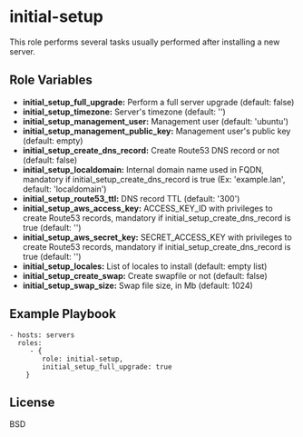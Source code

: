 initial-setup
=============

This role performs several tasks usually performed after installing a new server.

Role Variables
--------------

* **initial_setup_full_upgrade:** Perform a full server upgrade (default: false)
* **initial_setup_timezone:** Server's timezone (default: '')
* **initial_setup_management_user:** Management user (default: 'ubuntu')
* **initial_setup_management_public_key:** Management user's public key (default: empty)
* **initial_setup_create_dns_record:** Create Route53 DNS record or not (default: false)
* **initial_setup_localdomain:** Internal domain name used in FQDN, mandatory if initial_setup_create_dns_record is true (Ex: 'example.lan', default: 'localdomain')
* **initial_setup_route53_ttl:** DNS record TTL (default: '300')
* **initial_setup_aws_access_key:** ACCESS_KEY_ID with privileges to create Route53 records, mandatory if initial_setup_create_dns_record is true (default: '')
* **initial_setup_aws_secret_key:** SECRET_ACCESS_KEY with privileges to create Route53 records, mandatory if initial_setup_create_dns_record is true (default: '')
* **initial_setup_locales:** List of locales to install (default: empty list)
* **initial_setup_create_swap:** Create swapfile or not (default: false)
* **initial_setup_swap_size:** Swap file size, in Mb (default: 1024)

Example Playbook
----------------

    - hosts: servers
      roles:
         - {
            role: initial-setup,
            initial_setup_full_upgrade: true
        }

License
-------

BSD
